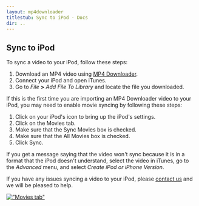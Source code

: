 ```yaml
---
layout: mp4downloader
titlestub: Sync to iPod - Docs
dir: ..
---
```

## Sync to iPod

To sync a video to your iPod, follow these steps:

1. Download an MP4 video using [MP4 Downloader](/mp4downloader/).
1. Connect your iPod and open iTunes.
1. Go to *File* **>** *Add File To Library* and locate the file you downloaded.

If this is the first time you are importing an MP4 Downloader video to your iPod, you may need to enable movie syncing by following these steps:

1. Click on your iPod's icon to bring up the iPod's settings.
1. Click on the Movies tab.
1. Make sure that the Sync Movies box is checked.
1. Make sure that the All Movies box is checked.
1. Click Sync.

If you get a message saying that the video won't sync because it is in a format that the iPod doesn't understand, select the video in iTunes, go to the *Advanced* menu, and select *Create iPod or iPhone Version*.

If you have any issues syncing a video to your iPod, please [contact us](../contact.html) and we will be pleased to help.

[!["Movies tab"][movies-small]][movies]

[movies-small]: http://mp4downloader.mozdev.org/movies-small.png
[movies]: http://mp4downloader.mozdev.org/movies.png